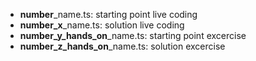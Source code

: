 - **number**\_name.ts: starting point live coding
- **number_x**\_name.ts: solution live coding
- **number_y_hands_on**\_name.ts: starting point excercise
- **number_z_hands_on**\_name.ts: solution excercise
